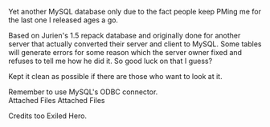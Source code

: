 Yet another MySQL database only due to the fact people keep PMing me for the last one I released ages a go. <br>

Based on Jurien's 1.5 repack database and originally done for another server that actually converted their server and client to MySQL. Some tables will generate errors for some reason which the server owner fixed and refuses to tell me how he did it. So good luck on that I guess?<br>

Kept it clean as possible if there are those who want to look at it.<br>

Remember to use MySQL's ODBC connector.<br>
Attached Files Attached Files<br>


Credits too Exiled Hero.<br>
